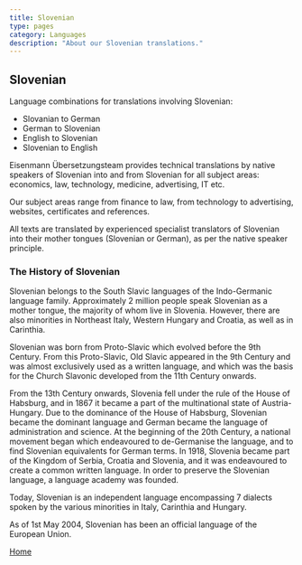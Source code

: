 ```yaml
---
title: Slovenian
type: pages
category: Languages
description: "About our Slovenian translations."
---
```


## Slovenian

Language combinations for translations involving Slovenian:
- Slovanian to German
- German to Slovenian
- English to Slovenian
- Slovenian to English

Eisenmann Übersetzungsteam provides technical translations by native speakers of Slovenian into and from Slovenian for all subject areas: economics, law, technology, medicine, advertising, IT etc.

Our subject areas range from finance to law, from technology to advertising, websites, certificates and references.

All texts are translated by experienced specialist translators of Slovenian into their mother tongues (Slovenian or German), as per the native speaker principle.

### The History of Slovenian
Slovenian belongs to the South Slavic languages of the Indo-Germanic language family. Approximately 2 million people speak Slovenian as a mother tongue, the majority of whom live in Slovenia. However, there are also minorities in Northeast Italy, Western Hungary and Croatia, as well as in Carinthia.

Slovenian was born from Proto-Slavic which evolved before the 9th Century. From this Proto-Slavic, Old Slavic appeared in the 9th Century and was almost exclusively used as a written language, and which was the basis for the Church Slavonic developed from the 11th Century onwards.

From the 13th Century onwards, Slovenia fell under the rule of the House of Habsburg, and in 1867 it became a part of the multinational state of Austria-Hungary. Due to the dominance of the House of Habsburg, Slovenian became the dominant language and German became the language of administration and science. At the beginning of the 20th Century, a national movement began which endeavoured to de-Germanise the language, and to find Slovenian equivalents for German terms. In 1918, Slovenia became part of the Kingdom of Serbia, Croatia and Slovenia, and it was endeavoured to create a common written language. In order to preserve the Slovenian language, a language academy was founded.

Today, Slovenian is an independent language encompassing 7 dialects spoken by the various minorities in Italy, Carinthia and Hungary.

As of 1st May 2004, Slovenian has been an official language of the European Union.

[Home](/about/landing)